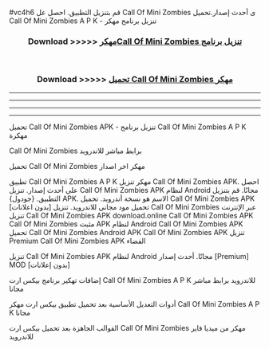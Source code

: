 #vc4h6 قم بتنزيل التطبيق. احصل عل Call Of Mini Zombies  ى أحدث إصدار.تحميل Call Of Mini Zombies  A P K - تنزيل برنامج مهكر



<div align="center">
<h3>Download >>>>> <a href="https://ar-sites.web.app/?ar= Call Of Mini Zombies ">مهكرCall Of Mini Zombies  تنزيل برنامج</a></h3><br>

<h3>Download >>>>> <a href="https://ar-sites.web.app/?ar= Call Of Mini Zombies ">تحميل Call Of Mini Zombies  مهكر</a></h3>
</div>


----------------------------------------------------------

----------------------------------------------------------

----------------------------------------------------------

----------------------------------------------------------


تحميل Call Of Mini Zombies  APK - تنزيل برنامج Call Of Mini Zombies  A P K مهكرة

Call Of Mini Zombies  برابط مباشر للاندرويد

تحميل Call Of Mini Zombies  مهكر اخر اصدار

تطبيق Call Of Mini Zombies  A P K مهكر
تنزيل Call Of Mini Zombies  APK. احصل على أحدث إصدار.
تنزيل Call Of Mini Zombies  APK لنظام Android مجانًا.
قم بتنزيل التطبيق. {جودول} APK. الاسم هو نسخة أندرويد.
تحميل Call Of Mini Zombies  APK [بدون اعلانات]
تحميل مود مجاني للاندرويد.
تنزيل Call Of Mini Zombies  عبر الإنترنت
تنزيل Call Of Mini Zombies  APK
download.online Call Of Mini Zombies  APK
Call Of Mini Zombies  مثبت APK لنظام Android
Call Of Mini Zombies  APK
تحميل Call Of Mini Zombies  Android APK
Call Of Mini Zombies  APK تنزيل Premium
Call Of Mini Zombies  APK الفضاء

تنزيل Call Of Mini Zombies  APK لنظام Android مجانًا. أحدث إصدار [Premium] MOD [بدون إعلانات]

إضافات تهكير برنامج بيكس ارت Call Of Mini Zombies  A P K للاندرويد برابط مباشر مجانا

أدوات التعديل الأساسية بعد تحميل تطبيق بيكس ارت مهكر Call Of Mini Zombies  A P K مجانا

القوالب الجاهزة بعد تحميل بيكس ارت Call Of Mini Zombies  مهكر من ميديا فاير للاندرويد



